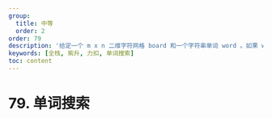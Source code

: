 ```yaml
---
group:
  title: 中等
  order: 2
order: 79
description: '给定一个 m x n 二维字符网格 board 和一个字符串单词 word 。如果 word 存在于网格中，返回 true ；否则，返回 false。'
keywords: [全栈, 紫升, 力扣, 单词搜索]
toc: content
---
```


# 79. 单词搜索
